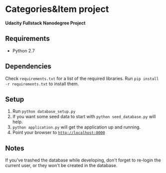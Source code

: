 # Categories&Item project
**Udacity Fullstack Nanodegree Project**

## Requirements

- Python 2.7

## Dependencies

Check `requirements.txt` for a list of the required libraries. Run `pip install -r requirements.txt` to install them.

## Setup

1. Run `python database_setup.py`
2. If you want some seed data to start with `python seed_database.py` will help.
3. `python application.py` will get the application up and running.
4. Point your browser to [`http://localhost:8000`](http://localhost:8000)


## Notes

If you've trashed the database while developing, don't forget to re-login the current user, or they won't be created in the database.
